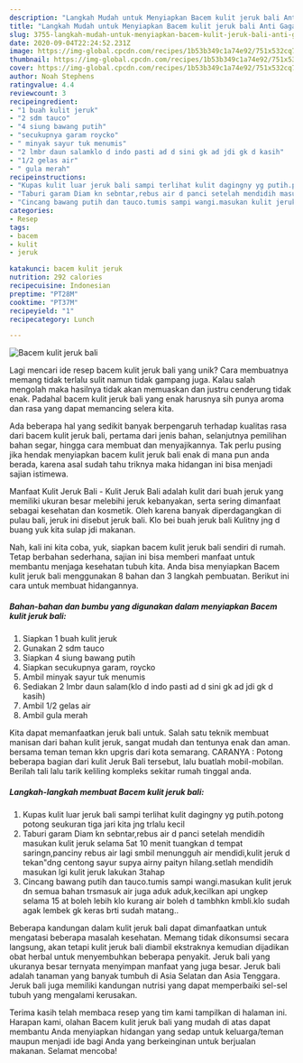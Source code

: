```yaml
---
description: "Langkah Mudah untuk Menyiapkan Bacem kulit jeruk bali Anti Gagal"
title: "Langkah Mudah untuk Menyiapkan Bacem kulit jeruk bali Anti Gagal"
slug: 3755-langkah-mudah-untuk-menyiapkan-bacem-kulit-jeruk-bali-anti-gagal
date: 2020-09-04T22:24:52.231Z
image: https://img-global.cpcdn.com/recipes/1b53b349c1a74e92/751x532cq70/bacem-kulit-jeruk-bali-foto-resep-utama.jpg
thumbnail: https://img-global.cpcdn.com/recipes/1b53b349c1a74e92/751x532cq70/bacem-kulit-jeruk-bali-foto-resep-utama.jpg
cover: https://img-global.cpcdn.com/recipes/1b53b349c1a74e92/751x532cq70/bacem-kulit-jeruk-bali-foto-resep-utama.jpg
author: Noah Stephens
ratingvalue: 4.4
reviewcount: 3
recipeingredient:
- "1 buah kulit jeruk"
- "2 sdm tauco"
- "4 siung bawang putih"
- "secukupnya garam roycko"
- " minyak sayur tuk menumis"
- "2 lmbr daun salamklo d indo pasti ad d sini gk ad jdi gk d kasih"
- "1/2 gelas air"
- " gula merah"
recipeinstructions:
- "Kupas kulit luar jeruk bali sampi terlihat kulit dagingny yg putih.potong potong seukuran tiga jari kita jng trlalu kecil"
- "Taburi garam Diam kn sebntar,rebus air d panci setelah mendidih masukan kulit jeruk selama 5at 10 menit tuangkan d tempat saringn,panciny rebus air lagi smbil menungguh air mendidi,kulit jeruk d tekan&#34;dng centong sayur supya airny paityn hilang.setlah mendidih masukan lgi kulit jeruk lakukan 3tahap"
- "Cincang bawang putih dan tauco.tumis sampi wangi.masukan kulit jeruk dn semua bahan trsmasuk air juga aduk aduk,kecilkan api ungkep selama 15 at boleh lebih klo kurang air boleh d tambhkn kmbli.klo sudah agak lembek gk keras brti sudah matang.."
categories:
- Resep
tags:
- bacem
- kulit
- jeruk

katakunci: bacem kulit jeruk 
nutrition: 292 calories
recipecuisine: Indonesian
preptime: "PT28M"
cooktime: "PT37M"
recipeyield: "1"
recipecategory: Lunch

---
```



![Bacem kulit jeruk bali](https://img-global.cpcdn.com/recipes/1b53b349c1a74e92/751x532cq70/bacem-kulit-jeruk-bali-foto-resep-utama.jpg)

Lagi mencari ide resep bacem kulit jeruk bali yang unik? Cara membuatnya memang tidak terlalu sulit namun tidak gampang juga. Kalau salah mengolah maka hasilnya tidak akan memuaskan dan justru cenderung tidak enak. Padahal bacem kulit jeruk bali yang enak harusnya sih punya aroma dan rasa yang dapat memancing selera kita.

Ada beberapa hal yang sedikit banyak berpengaruh terhadap kualitas rasa dari bacem kulit jeruk bali, pertama dari jenis bahan, selanjutnya pemilihan bahan segar, hingga cara membuat dan menyajikannya. Tak perlu pusing jika hendak menyiapkan bacem kulit jeruk bali enak di mana pun anda berada, karena asal sudah tahu triknya maka hidangan ini bisa menjadi sajian istimewa.

Manfaat Kulit Jeruk Bali - Kulit Jeruk Bali adalah kulit dari buah jeruk yang memiliki ukuran besar melebihi jeruk kebanyakan, serta sering dimanfaat sebagai kesehatan dan kosmetik. Oleh karena banyak diperdagangkan di pulau bali, jeruk ini disebut jeruk bali. Klo bei buah jeruk bali Kulitny jng d buang yuk kita sulap jdi makanan.


Nah, kali ini kita coba, yuk, siapkan bacem kulit jeruk bali sendiri di rumah. Tetap berbahan sederhana, sajian ini bisa memberi manfaat untuk membantu menjaga kesehatan tubuh kita. Anda bisa menyiapkan Bacem kulit jeruk bali menggunakan 8 bahan dan 3 langkah pembuatan. Berikut ini cara untuk membuat hidangannya.

<!--inarticleads1-->

##### Bahan-bahan dan bumbu yang digunakan dalam menyiapkan Bacem kulit jeruk bali:

1. Siapkan 1 buah kulit jeruk
1. Gunakan 2 sdm tauco
1. Siapkan 4 siung bawang putih
1. Siapkan secukupnya garam, roycko
1. Ambil  minyak sayur tuk menumis
1. Sediakan 2 lmbr daun salam(klo d indo pasti ad d sini gk ad jdi gk d kasih)
1. Ambil 1/2 gelas air
1. Ambil  gula merah


Kita dapat memanfaatkan jeruk bali untuk. Salah satu teknik membuat manisan dari bahan kulit jeruk, sangat mudah dan tentunya enak dan aman. bersama teman teman kkn upgris dari kota semarang. CARANYA : Potong beberapa bagian dari kulit Jeruk Bali tersebut, lalu buatlah mobil-mobilan. Berilah tali lalu tarik keliling kompleks sekitar rumah tinggal anda. 

<!--inarticleads2-->

##### Langkah-langkah membuat Bacem kulit jeruk bali:

1. Kupas kulit luar jeruk bali sampi terlihat kulit dagingny yg putih.potong potong seukuran tiga jari kita jng trlalu kecil
1. Taburi garam Diam kn sebntar,rebus air d panci setelah mendidih masukan kulit jeruk selama 5at 10 menit tuangkan d tempat saringn,panciny rebus air lagi smbil menungguh air mendidi,kulit jeruk d tekan&#34;dng centong sayur supya airny paityn hilang.setlah mendidih masukan lgi kulit jeruk lakukan 3tahap
1. Cincang bawang putih dan tauco.tumis sampi wangi.masukan kulit jeruk dn semua bahan trsmasuk air juga aduk aduk,kecilkan api ungkep selama 15 at boleh lebih klo kurang air boleh d tambhkn kmbli.klo sudah agak lembek gk keras brti sudah matang..


Beberapa kandungan dalam kulit jeruk bali dapat dimanfaatkan untuk mengatasi beberapa masalah kesehatan. Memang tidak dikonsumsi secara langsung, akan tetapi kulit jeruk bali diambil ekstraknya kemudian dijadikan obat herbal untuk menyembuhkan beberapa penyakit. Jeruk bali yang ukuranya besar ternyata menyimpan manfaat yang juga besar. Jeruk bali adalah tanaman yang banyak tumbuh di Asia Selatan dan Asia Tenggara. Jeruk bali juga memiliki kandungan nutrisi yang dapat memperbaiki sel-sel tubuh yang mengalami kerusakan. 

Terima kasih telah membaca resep yang tim kami tampilkan di halaman ini. Harapan kami, olahan Bacem kulit jeruk bali yang mudah di atas dapat membantu Anda menyiapkan hidangan yang sedap untuk keluarga/teman maupun menjadi ide bagi Anda yang berkeinginan untuk berjualan makanan. Selamat mencoba!
